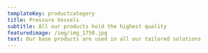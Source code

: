 ```yaml
---
templateKey: productcategory
title: Pressure Vessels
subtitle: All our products hold the highest quality
featuredimage: /img/img_1750.jpg
text: Our base products are used in all our tailored solutions
---
```

